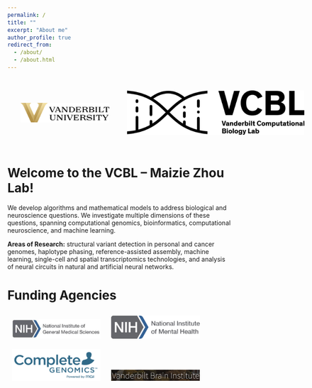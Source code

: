 ```yaml
---
permalink: /
title: ""
excerpt: "About me"
author_profile: true
redirect_from: 
  - /about/
  - /about.html
---
```

<div style="display: flex; align-items: center; justify-content: space-between; gap: 20px; padding: 20px;">
    <img src="images/vandy-logo.png" alt="Logo of Vanderbilt" style="margin: 10px;" width="200">
    <img src="images/lab_logo_horizontal.png" alt="Lab Logo" style="margin: 10px;" width="400">
</div>


Welcome to the VCBL – Maizie Zhou Lab!
=====
We develop algorithms and mathematical models to address biological and neuroscience questions. We investigate multiple dimensions of these questions, spanning computational genomics, bioinformatics, computational neuroscience, and machine learning.

**Areas of Research:** structural variant detection in personal and cancer genomes, haplotype phasing, reference-assisted assembly, machine learning, single-cell and spatial transcriptomics technologies, and analysis of neural circuits in natural and artificial neural networks.


Funding Agencies
=====

<img src="images/nih_nigms.jpeg" alt="mih_nigms" style="margin: 10px;" width="200">
<img src="images/nih_nimh.png" alt="Logo of Vanderbilt" style="margin: 10px;" width="200">
<img src="images/CompleteGenomicsInc.png" alt="Logo of Vanderbilt" style="margin: 10px;" width="200">
<img src="images/VBI.png" alt="Logo of Vanderbilt" style="margin: 10px;" width="200">
